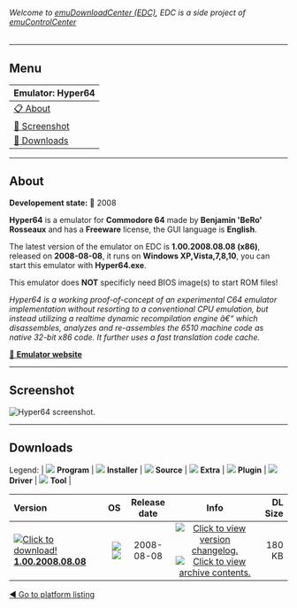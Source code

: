 ###### Welcome to [emuDownloadCenter (EDC)](https://github.com/PhoenixInteractiveNL/emuDownloadCenter/wiki/), EDC is a side project of [emuControlCenter](https://github.com/PhoenixInteractiveNL/emuControlCenter/wiki/)
***
## Menu
| **Emulator: Hyper64** |
|:---------|
| [:clipboard: About](#about) |
| [:sunrise: Screenshot](#screenshot) |
| [:floppy_disk: Downloads](#downloads) |
***
## About
**Developement state:** :red_circle: 2008

**Hyper64** is a emulator for **Commodore 64** made by **Benjamin 'BeRo' Rosseaux** and has a **Freeware** license, the GUI language is **English**.

The latest version of the emulator on EDC is **1.00.2008.08.08 (x86)**, released on **2008-08-08**, it runs on **Windows XP,Vista,7,8,10**, you can start this emulator with **Hyper64.exe**.

This emulator does **NOT** specificly need BIOS image(s) to start ROM files!

_Hyper64 is a working proof-of-concept of an experimental C64 emulator implementation without resorting to a conventional CPU emulation, but instead utilizing a realtime dynamic recompilation engine â€“ which disassembles, analyzes and re-assembles the 6510 machine code as native 32-bit x86 code. It further uses a fast translation code cache._

[:link: **Emulator website**](http://micro64.de/)
***
## Screenshot
![](https://raw.githubusercontent.com/PhoenixInteractiveNL/emuDownloadCenter/master/hooks/hyper64/emulator_screen_01.jpg "Hyper64 screenshot.")
***
## Downloads
Legend: | 
![](https://raw.githubusercontent.com/wiki/PhoenixInteractiveNL/emuDownloadCenter/images_misc/icon_program_24.png) **Program** | 
![](https://raw.githubusercontent.com/wiki/PhoenixInteractiveNL/emuDownloadCenter/images_misc/icon_installer_24.png) **Installer** | 
![](https://raw.githubusercontent.com/wiki/PhoenixInteractiveNL/emuDownloadCenter/images_misc/icon_source_code_24.png) **Source** | 
![](https://raw.githubusercontent.com/wiki/PhoenixInteractiveNL/emuDownloadCenter/images_misc/icon_extra_24.png) **Extra** | 
![](https://raw.githubusercontent.com/wiki/PhoenixInteractiveNL/emuDownloadCenter/images_misc/icon_plugin_24.png) **Plugin** | 
![](https://raw.githubusercontent.com/wiki/PhoenixInteractiveNL/emuDownloadCenter/images_misc/icon_driver_24.png) **Driver** | 
![](https://raw.githubusercontent.com/wiki/PhoenixInteractiveNL/emuDownloadCenter/images_misc/icon_tool_24.png) **Tool** | 
 
| Version | OS | Release date | Info | DL Size |
|:--------|---:|:------------:|:----:|--------:|
| [![](https://raw.githubusercontent.com/wiki/PhoenixInteractiveNL/emuDownloadCenter/images_misc/icon_program_24.png "Click to download!")  **1.00.2008.08.08**](https://github.com/PhoenixInteractiveNL/edc-repo0002/raw/master/hyper64/1.00.2008.08.08.7z) | ![](https://raw.githubusercontent.com/wiki/PhoenixInteractiveNL/emuDownloadCenter/images_misc/logo_windows_24.png) ![](https://raw.githubusercontent.com/wiki/PhoenixInteractiveNL/emuDownloadCenter/images_misc/icon_32-bit_24.png) | 2008-08-08 | [![](https://raw.githubusercontent.com/wiki/PhoenixInteractiveNL/emuDownloadCenter/images_misc/icon_changelog_24.png "Click to view version changelog.")](https://github.com/PhoenixInteractiveNL/edc-repo0002/blob/master/hyper64/1.00.2008.08.08_changelog.txt) [![](https://raw.githubusercontent.com/wiki/PhoenixInteractiveNL/emuDownloadCenter/images_misc/icon_contents_24.png "Click to view archive contents.")](https://github.com/PhoenixInteractiveNL/edc-repo0002/blob/master/hyper64/1.00.2008.08.08_contents.txt) | 180 KB |

[:arrow_backward: Go to platform listing](https://github.com/PhoenixInteractiveNL/emuDownloadCenter/wiki/EDC-Platform-List)
